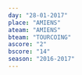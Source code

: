 ```yaml
---
day: "28-01-2017"
place: "AMIENS"
ateam: "AMIENS"
bteam: "TOURCOING"
ascore: "2"
bscore: "14"
season: "2016-2017"
---
```

